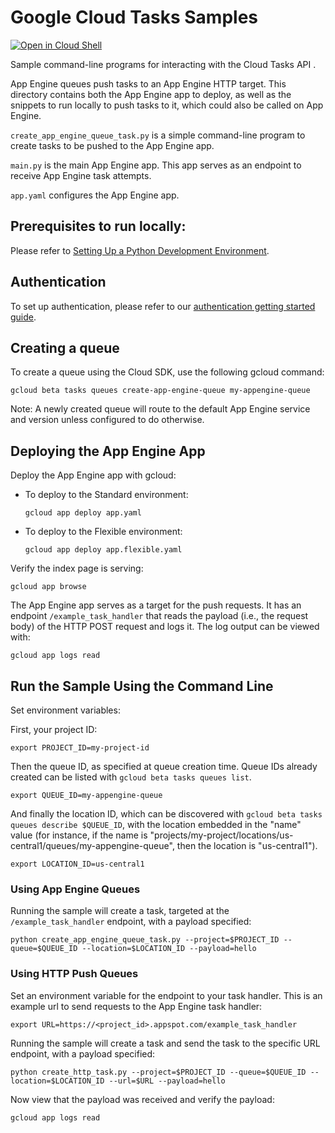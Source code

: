 # Google Cloud Tasks Samples

[![Open in Cloud Shell][shell_img]][shell_link]

[shell_img]: http://gstatic.com/cloudssh/images/open-btn.png
[shell_link]: https://console.cloud.google.com/cloudshell/open?git_repo=https://github.com/GoogleCloudPlatform/python-docs-samples&page=editor&open_in_editor=appengine/flexible/tasks/README.md

Sample command-line programs for interacting with the Cloud Tasks API
.

App Engine queues push tasks to an App Engine HTTP target. This directory
contains both the App Engine app to deploy, as well as the snippets to run
locally to push tasks to it, which could also be called on App Engine.

`create_app_engine_queue_task.py` is a simple command-line program to create
tasks to be pushed to the App Engine app.

`main.py` is the main App Engine app. This app serves as an endpoint to receive
App Engine task attempts.

`app.yaml` configures the App Engine app.


## Prerequisites to run locally:

Please refer to [Setting Up a Python Development Environment](https://cloud.google.com/python/setup).

## Authentication

To set up authentication, please refer to our
[authentication getting started guide](https://cloud.google.com/docs/authentication/getting-started).

## Creating a queue

To create a queue using the Cloud SDK, use the following gcloud command:

```
gcloud beta tasks queues create-app-engine-queue my-appengine-queue
```

Note: A newly created queue will route to the default App Engine service and
version unless configured to do otherwise.

## Deploying the App Engine App

Deploy the App Engine app with gcloud:

* To deploy to the Standard environment:
  ```
  gcloud app deploy app.yaml
  ```
* To deploy to the Flexible environment:
  ```
  gcloud app deploy app.flexible.yaml
  ```

Verify the index page is serving:

```
gcloud app browse
```

The App Engine app serves as a target for the push requests. It has an
endpoint `/example_task_handler` that reads the payload (i.e., the request body)
of the HTTP POST request and logs it. The log output can be viewed with:

```
gcloud app logs read
```

## Run the Sample Using the Command Line

Set environment variables:

First, your project ID:

```
export PROJECT_ID=my-project-id
```

Then the queue ID, as specified at queue creation time. Queue IDs already
created can be listed with `gcloud beta tasks queues list`.

```
export QUEUE_ID=my-appengine-queue
```

And finally the location ID, which can be discovered with
`gcloud beta tasks queues describe $QUEUE_ID`, with the location embedded in
the "name" value (for instance, if the name is
"projects/my-project/locations/us-central1/queues/my-appengine-queue", then the
location is "us-central1").

```
export LOCATION_ID=us-central1
```
### Using App Engine Queues
Running the sample will create a task, targeted at the `/example_task_handler`
endpoint, with a payload specified:

```
python create_app_engine_queue_task.py --project=$PROJECT_ID --queue=$QUEUE_ID --location=$LOCATION_ID --payload=hello
```

### Using HTTP Push Queues

Set an environment variable for the endpoint to your task handler. This is an
example url to send requests to the App Engine task handler:
```
export URL=https://<project_id>.appspot.com/example_task_handler
```

Running the sample will create a task and send the task to the specific URL
endpoint, with a payload specified:

```
python create_http_task.py --project=$PROJECT_ID --queue=$QUEUE_ID --location=$LOCATION_ID --url=$URL --payload=hello
```

Now view that the payload was received and verify the payload:

```
gcloud app logs read
```

